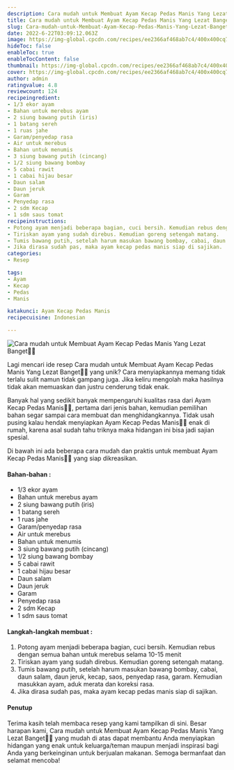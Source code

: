 ```yaml
---
description: Cara mudah untuk Membuat Ayam Kecap Pedas Manis Yang Lezat Banget"
title: Cara mudah untuk Membuat Ayam Kecap Pedas Manis Yang Lezat Banget
slug: Cara-mudah-untuk-Membuat-Ayam-Kecap-Pedas-Manis-Yang-Lezat-Banget
date: 2022-6-22T03:09:12.063Z
image: https://img-global.cpcdn.com/recipes/ee2366af468ab7c4/400x400cq70/photo.jpg
hideToc: false
enableToc: true
enableTocContent: false
thumbnail: https://img-global.cpcdn.com/recipes/ee2366af468ab7c4/400x400cq70/photo.jpg
cover: https://img-global.cpcdn.com/recipes/ee2366af468ab7c4/400x400cq70/photo.jpg
author: admin
ratingvalue: 4.8
reviewcount: 124
recipeingredient:
- 1/3 ekor ayam
- Bahan untuk merebus ayam
- 2 siung bawang putih (iris)
- 1 batang sereh
- 1 ruas jahe
- Garam/penyedap rasa
- Air untuk merebus
- Bahan untuk menumis
- 3 siung bawang putih (cincang)
- 1/2 siung bawang bombay
- 5 cabai rawit
- 1 cabai hijau besar
- Daun salam
- Daun jeruk
- Garam
- Penyedap rasa
- 2 sdm Kecap
- 1 sdm saus tomat
recipeinstructions:
- Potong ayam menjadi beberapa bagian, cuci bersih. Kemudian rebus dengan semua bahan untuk merebus selama 10-15 menit
- Tiriskan ayam yang sudah direbus. Kemudian goreng setengah matang.
- Tumis bawang putih, setelah harum masukan bawang bombay, cabai, daun salam, daun jeruk, kecap, saos, penyedap rasa, garam. Kemudian masukkan ayam, aduk merata dan koreksi rasa.
- Jika dirasa sudah pas, maka ayam kecap pedas manis siap di sajikan.
categories:
- Resep

tags:
- Ayam
- Kecap
- Pedas
- Manis

katakunci: Ayam Kecap Pedas Manis
recipecuisine: Indonesian

---
```


![Cara mudah untuk Membuat Ayam Kecap Pedas Manis Yang Lezat Banget👩‍🍳](https://img-global.cpcdn.com/recipes/ee2366af468ab7c4/400x400cq70/photo.jpg)

Lagi mencari ide resep Cara mudah untuk Membuat Ayam Kecap Pedas Manis Yang Lezat Banget👩‍🍳 yang unik? Cara menyiapkannya memang tidak terlalu sulit namun tidak gampang juga. Jika keliru mengolah maka hasilnya tidak akan memuaskan dan justru cenderung tidak enak.

Banyak hal yang sedikit banyak mempengaruhi kualitas rasa dari Ayam Kecap Pedas Manis👩‍🍳, pertama dari jenis bahan, kemudian pemilihan bahan segar sampai cara membuat dan menghidangkannya. Tidak usah pusing kalau hendak menyiapkan Ayam Kecap Pedas Manis👩‍🍳 enak di rumah, karena asal sudah tahu triknya maka hidangan ini bisa jadi sajian spesial.

Di bawah ini ada beberapa cara mudah dan praktis untuk membuat Ayam Kecap Pedas Manis👩‍🍳 yang siap dikreasikan.

<!--inarticleads1-->

#### Bahan-bahan :

- 1/3 ekor ayam
- Bahan untuk merebus ayam
- 2 siung bawang putih (iris)
- 1 batang sereh
- 1 ruas jahe
- Garam/penyedap rasa
- Air untuk merebus
- Bahan untuk menumis
- 3 siung bawang putih (cincang)
- 1/2 siung bawang bombay
- 5 cabai rawit
- 1 cabai hijau besar
- Daun salam
- Daun jeruk
- Garam
- Penyedap rasa
- 2 sdm Kecap
- 1 sdm saus tomat

<!--inarticleads2-->

#### Langkah-langkah membuat :

1. Potong ayam menjadi beberapa bagian, cuci bersih. Kemudian rebus dengan semua bahan untuk merebus selama 10-15 menit
1. Tiriskan ayam yang sudah direbus. Kemudian goreng setengah matang.
1. Tumis bawang putih, setelah harum masukan bawang bombay, cabai, daun salam, daun jeruk, kecap, saos, penyedap rasa, garam. Kemudian masukkan ayam, aduk merata dan koreksi rasa.
1. Jika dirasa sudah pas, maka ayam kecap pedas manis siap di sajikan.

#### Penutup

Terima kasih telah membaca resep yang kami tampilkan di sini. Besar harapan kami, Cara mudah untuk Membuat Ayam Kecap Pedas Manis Yang Lezat Banget👩‍🍳 yang mudah di atas dapat membantu Anda menyiapkan hidangan yang enak untuk keluarga/teman maupun menjadi inspirasi bagi Anda yang berkeinginan untuk berjualan makanan. Semoga bermanfaat dan selamat mencoba!